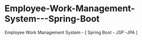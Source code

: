 # Employee-Work-Management-System---Spring-Boot
Employee Work Management System - [ Spring Boot - JSP -JPA ]
